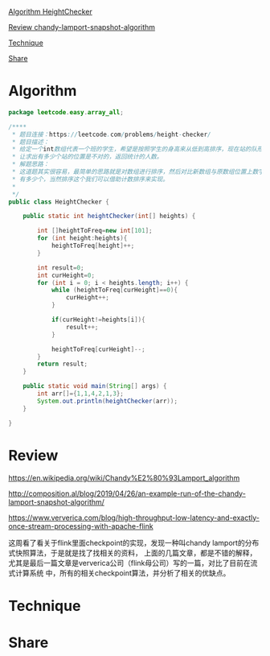 
 [Algorithm HeightChecker](#algorithm)

 [Review chandy-lamport-snapshot-algorithm](#review)

 [Technique](#technique)

 [Share](#share)


# Algorithm

```java
package leetcode.easy.array_all;

/****
 * 题目连接：https://leetcode.com/problems/height-checker/
 * 题目描述：
 * 给定一个int数组代表一个班的学生，希望是按照学生的身高来从低到高排序，现在站的队形可能是不对的
 * 让求出有多少个站的位置是不对的，返回统计的人数。
 * 解题思路：
 * 这道题其实很容易，最简单的思路就是对数组进行排序，然后对比新数组与原数组位置上数字不同的个数
 * 有多少个，当然排序这个我们可以借助计数排序来实现。
 *
 */
public class HeightChecker {

    public static int heightChecker(int[] heights) {

        int []heightToFreq=new int[101];
        for (int height:heights){
            heightToFreq[height]++;
        }

        int result=0;
        int curHeight=0;
        for (int i = 0; i < heights.length; i++) {
            while (heightToFreq[curHeight]==0){
                curHeight++;
            }

            if(curHeight!=heights[i]){
                result++;
            }

            heightToFreq[curHeight]--;
        }
        return result;
    }

    public static void main(String[] args) {
        int arr[]={1,1,4,2,1,3};
        System.out.println(heightChecker(arr));
    }

}

```


# Review

https://en.wikipedia.org/wiki/Chandy%E2%80%93Lamport_algorithm

http://composition.al/blog/2019/04/26/an-example-run-of-the-chandy-lamport-snapshot-algorithm/

https://www.ververica.com/blog/high-throughput-low-latency-and-exactly-once-stream-processing-with-apache-flink

这周看了看关于flink里面checkpoint的实现，发现一种叫chandy lamport的分布式快照算法，于是就是找了找相关的资料，
上面的几篇文章，都是不错的解释，尤其是最后一篇文章是ververica公司（flink母公司）写的一篇，对比了目前在流式计算系统
中，所有的相关checkpoint算法，并分析了相关的优缺点。






# Technique


# Share





